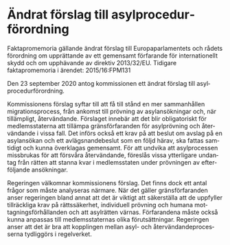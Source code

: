 # Ändrat förslag till asyl­procedur­förord­ning

Faktapromemoria gällande ändrat förslag till Europa­parla­mentets och rådets förord­ning om upp­rättande av ett gemen­samt förfarande för inter­nationellt skydd och om upp­hävande av direktiv 2013/32/EU.
Tidigare faktapromemoria i ärendet: 2015/16:FPM131

Den 23 september 2020 antog kom­mis­sionen ett ändrat förslag till asyl­procedur­förord­ning.

Kom­mis­sionens förslag syftar till att få till stånd en mer sam­man­hållen migra­tions­process, från ankomst till prövning av asyl­ansök­ningar och, när tillämpligt, åter­vändande. Försla­get innebär att det blir obliga­toriskt för medl­ems­staterna att tillämpa gräns­förfaran­den för asyl­prövning och åter­vändande i vissa fall. Det införs också ett krav på att beslut om avslag på en asyl­ansö­kan och ett avlägsnande­beslut som en följd härav, ska fattas sam­tidigt och kunna över­klagas gemen­samt. För att undvika att asyl­processen miss­brukas för att försvåra åter­vändande, föreslås vissa ytter­ligare undan­tag från rätten att stanna kvar i medlems­staten under pröv­ningen av efter­följande ansök­ningar.

Regeringen väl­komnar kom­missio­nens förslag. Det finns dock ett antal frågor som måste analy­seras närmare. När det gäller gräns­förfaran­den anser regeringen bland annat att det är viktigt att säker­ställa att de upp­fyller till­räckliga krav på rätts­säkerhet, individuell prövning och humana mot­tagnings­förhål­landen och att asyl­rätten värnas. Förfaran­dena måste också kunna anpas­sas till med­lems­staternas olika förut­sätt­ningar. Regeringen anser att det är bra att kopp­lingen mellan asyl- och åter­vändande­proces­serna tydliggörs i regel­verket.
